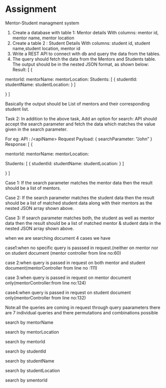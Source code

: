 # Assignment
Mentor-Student managment system
1. Create a database with table 1: Mentor details
With columns: mentor id, mentor name, mentor location
2. Create a table 2 : Student Details
With columns: student id, student name,student location, mentor id
3. Write a REST API to connect with db and query the data from the tables.
4. The query should fetch the data from the Mentors and Students table. The output should
be in the nested JSON format, as shown below:
Result: [ {

mentorId:
mentorName:
mentorLocation:
Students: [ {
studentId:
studentName:
studentLocation:
} ]

} ]

Basically the output should be List of mentors and their corresponding student list.

Task 2:
In addition to the above task,
Add an option for search: API should accept the search parameter and fetch the data which
matches the value given in the search parameter.

For eg:
API : /&lt;apiName&gt;
Request Payload: { searchParameter: “John” }
Response: [ {

mentorId:
mentorName:
mentorLocation:

Students: [ {
studentId:
studentName:
studentLocation:
} ]

} ]

Case 1: If the search parameter matches the mentor data then the result should be a list of
mentors.

Case 2: If the search parameter matches the student data then the result should be a list of
matched student data along with their mentors as the nested JSON array shown above.

Case 3: If search parameter matches both, the student as well as mentor data then the result
should be a list of matched mentor &amp; student data in the nested JSON array shown above.


when we are searching document 4 cases we have

case1:when no specific query is passsed in request.(neither on mentor nor on student document (mentor controller from line no:60)

case 2:when query is passed in request on both mentor and student document(mentorController from line no :111)

case 3:when query is passed in request on mentor document only(mentorController:from line no:124)

case4:when query is passed in request on student document only(mentorController from line no:132)

Note:all the queries are coming in request through query paarameters
there are 7 individual queries and there permutations and combinations possible

search by mentorName

search by mentorLocation

search by mentorId

search by studentId

search by studentName

search by studentLocation

search by smentorId
